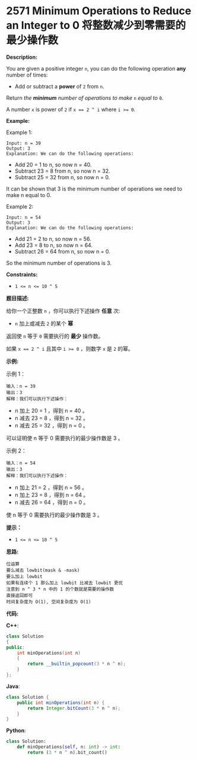 # 2571 Minimum Operations to Reduce an Integer to 0 将整数减少到零需要的最少操作数

__Description:__

You are given a positive integer `n`, you can do the following operation __any__ number of times:

- Add or subtract a __power__ of `2` from `n`.

Return _the __minimum__ number of operations to make_ `n` _equal to_ `0`.

A number `x` is power of `2` if `x == 2 ^ i` where `i >= 0`_._

__Example:__

Example 1:

```text
Input: n = 39
Output: 3
Explanation: We can do the following operations:
```

- Add 20 = 1 to n, so now n = 40.
- Subtract 23 = 8 from n, so now n = 32.
- Subtract 25 = 32 from n, so now n = 0.

It can be shown that 3 is the minimum number of operations we need to make n equal to 0.

Example 2:

```text
Input: n = 54
Output: 3
Explanation: We can do the following operations:
```

- Add 21 = 2 to n, so now n = 56.
- Add 23 = 8 to n, so now n = 64.
- Subtract 26 = 64 from n, so now n = 0.

So the minimum number of operations is 3.

__Constraints:__

- `1 <= n <= 10 ^ 5`

__题目描述:__

给你一个正整数 `n` ，你可以执行下述操作 __任意__ 次:

- `n` 加上或减去 `2` 的某个 __幂__

返回使 `n` 等于 `0` 需要执行的 __最少__ 操作数。

如果 `x == 2 ^ i` 且其中 `i >= 0` ，则数字 `x` 是 `2` 的幂。

__示例:__

示例 1：

```text
输入：n = 39
输出：3
解释：我们可以执行下述操作：
```

- n 加上 20 = 1 ，得到 n = 40 。
- n 减去 23 = 8 ，得到 n = 32 。
- n 减去 25 = 32 ，得到 n = 0 。

可以证明使 n 等于 0 需要执行的最少操作数是 3 。

示例 2：

```text
输入：n = 54
输出：3
解释：我们可以执行下述操作：
```

- n 加上 21 = 2 ，得到 n = 56 。
- n 加上 23 = 8 ，得到 n = 64 。
- n 减去 26 = 64 ，得到 n = 0 。

使 n 等于 0 需要执行的最少操作数是 3 。

__提示：__

- `1 <= n <= 10 ^ 5`

__思路:__

```text
位运算
要么减去 lowbit(mask & -mask)
要么加上 lowbit
如果有连续个 1 那么加上 lowbit 比减去 lowbit 更优
注意到 n ^ 3 * n 中的 1 的个数就是需要的操作数
直接返回即可
时间复杂度为 O(1), 空间复杂度为 O(1)
```

__代码:__

__C++__:

```C++
class Solution 
{
public:
    int minOperations(int n) 
    {
        return __builtin_popcount(3 * n ^ n);
    }
};
```

__Java__:

```Java
class Solution {
    public int minOperations(int n) {
        return Integer.bitCount(3 * n ^ n);
    }
}
```

__Python__:

```Python
class Solution:
    def minOperations(self, n: int) -> int:
        return (3 * n ^ n).bit_count()
```
